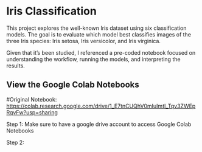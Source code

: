 # Iris Classification
This project explores the well-known Iris dataset using six classification models. The goal is to evaluate which model best classifies images of the three Iris species: Iris setosa, Iris versicolor, and Iris virginica.

Given that it’s been studied, I referenced a pre-coded notebook focused on understanding the workflow, running the models, and interpreting the results. 

## View the Google Colab Notebooks 
#Original Notebook: https://colab.research.google.com/drive/1_E7tnCUQhV0mIuImtI_Tqv3ZWEpRqvFw?usp=sharing 


Step 1: Make sure to have a google drive account to access Google Colab Notebooks 

Step 2: 
